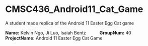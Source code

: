 # CMSC436_Android11_Cat_Game

A student made replica of the Android 11 Easter Egg Cat game

**Name:** Kelvin Ngo, Ji Luo, Isaiah Bentz  &nbsp; &nbsp; &nbsp; &nbsp; &nbsp; **GroupNum:** 40 &nbsp; &nbsp; &nbsp; &nbsp; &nbsp; **ProjectName:** Android 11 Easter Egg Cat Game          

